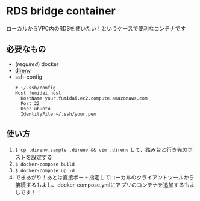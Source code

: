 # RDS bridge container

ローカルからVPC内のRDSを使いたい！というケースで便利なコンテナです

## 必要なもの

- (*required*) docker
- [direnv](https://github.com/direnv/direnv)
- ssh-config
  ```
  # ~/.ssh/config
  Host fumidai.host
    HostName your.fumidai.ec2.compute.amazonaws.com
    Port 22
    User ubuntu
    IdentityFile ~/.ssh/your.pem
  ```


## 使い方

1. `$ cp .direnv.sample .direnv && vim .direnv` して、踏み台と行き先のホストを設定する
2. `$ docker-compose build`
3. `$ docker-compose up -d`
4. できあがり！あとは直接ポート指定してローカルのクライアントツールから接続するもよし、docker-compose.ymlにアプリのコンテナを追加するもよしです！！

